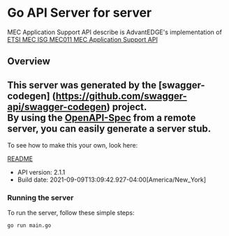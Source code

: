# Go API Server for server

MEC Application Support API describe is AdvantEDGE's implementation of [ETSI MEC ISG MEC011 MEC Application Support API](https://www.etsi.org/deliver/etsi_gs/MEC/001_099/011/02.01.01_60/gs_MEC011v020101p.pdf)

## Overview
This server was generated by the [swagger-codegen]
(https://github.com/swagger-api/swagger-codegen) project.  
By using the [OpenAPI-Spec](https://github.com/OAI/OpenAPI-Specification) from a remote server, you can easily generate a server stub.  
-

To see how to make this your own, look here:

[README](https://github.com/swagger-api/swagger-codegen/blob/master/README.md)

- API version: 2.1.1
- Build date: 2021-09-09T13:09:42.927-04:00[America/New_York]


### Running the server
To run the server, follow these simple steps:

```
go run main.go
```

